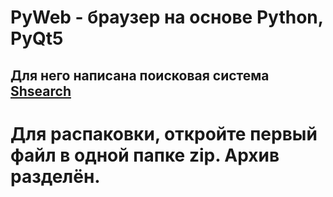 # PyWeb - браузер на основе Python, PyQt5
## Для него написана поисковая система [Shsearch](github.com/shashzxc/shsearch)
# Для распаковки, откройте первый файл в одной папке zip. Архив разделён.
